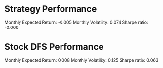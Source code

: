 # Strategy Performance
Monthly Expected Return: -0.005
Monthly Volatility: 0.074
Sharpe ratio: -0.066
# Stock DFS Performance
Monthly Expected Return: 0.008
Monthly Volatility: 0.125
Sharpe ratio: 0.063
